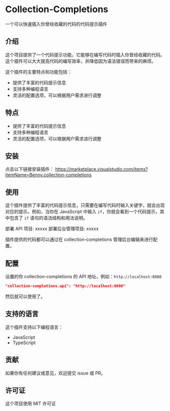 # Collection-Completions
一个可以快速插入你曾经收藏的代码的代码提示插件

## 介绍

这个项目提供了一个代码提示功能，它能够在编写代码时插入你曾经收藏的代码。这个插件可以大大提高代码的编写效率，并降低因为语法错误而带来的麻烦。

这个插件的主要特点和功能包括：

- 提供了丰富的代码提示信息
- 支持多种编程语言
- 灵活的配置选项，可以根据用户需求进行调整

## 特点

- 提供了丰富的代码提示信息
- 支持多种编程语言
- 灵活的配置选项，可以根据用户需求进行调整

## 安装
点击以下链接安装插件：
https://marketplace.visualstudio.com/items?itemName=Benny.collection-completions

## 使用

这个插件提供了丰富的代码提示信息，只需要在编写代码时输入关键字，就会出现对应的提示。例如，当你在 JavaScript 中输入 `if`，你就会看到一个代码提示，其中包含了 `if` 语句的语法结构和用法说明。

部署 API 项目: xxxxx
部署后台管理项目: xxxxx

插件提供的代码都可以通过在 collection-completions 管理后台编辑来进行配置。

## 配置
设置的你 collection-completions 的 API 地址，例如：`http://localhost:8080`
```json
"collection-completions.api": "http://localhost:8080"
```
然后就可以使用了。

## 支持的语言

这个插件支持以下编程语言：

- JavaScript
- TypeScript

## 贡献

如果你有任何建议或意见，欢迎提交 issue 或 PR。

## 许可证

这个项目使用 MIT 许可证

